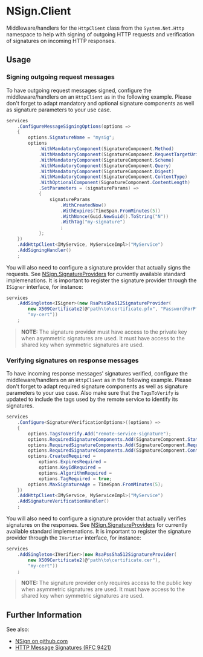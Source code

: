 ﻿# NSign.Client

Middleware/handlers for the `HttpClient` class from the `System.Net.Http` namespace to help with signing of outgoing
HTTP requests and verification of signatures on incoming HTTP responses.

## Usage

### Signing outgoing request messages

To have outgoing request messages signed, configure the middleware/handlers on an `HttpClient` as in the following
example. Please don't forget to adapt mandatory and optional signature components as well as signature parameters to
your use case.

```csharp
services
    .ConfigureMessageSigningOptions(options =>
    {
        options.SignatureName = "mysig";
        options
            .WithMandatoryComponent(SignatureComponent.Method)
            .WithMandatoryComponent(SignatureComponent.RequestTargetUri)
            .WithMandatoryComponent(SignatureComponent.Scheme)
            .WithMandatoryComponent(SignatureComponent.Query)
            .WithMandatoryComponent(SignatureComponent.Digest)
            .WithMandatoryComponent(SignatureComponent.ContentType)
            .WithOptionalComponent(SignatureComponent.ContentLength)
            .SetParameters = (signatureParams) => 
            {
                signatureParams
                    .WithCreatedNow()
                    .WithExpires(TimeSpan.FromMinutes(5))
                    .WithNonce(Guid.NewGuid().ToString("N"))
                    .WithTag("my-signature")
                    ;
            };
    })
    .AddHttpClient<IMyService, MyServiceImpl>("MyService")
    .AddSigningHandler()
    ;
```

You will also need to configure a signature provider that actually signs the requests. See
[NSign.SignatureProviders](https://nuget.org/packages/NSign.SignatureProviders) for currently available standard
implemenations. It is important to register the signature provider through the `ISigner` interface, for instance:

```csharp
services
    .AddSingleton<ISigner>(new RsaPssSha512SignatureProvider(
        new X509Certificate2(@"path\to\certificate.pfx", "PasswordForPfx"),
        "my-cert"))
    ;
```

> **NOTE:** The signature provider must have access to the private key when asymmetric signatures are used. It must have
access to the shared key when symmetric signatures are used.

### Verifying signatures on response messages

To have incoming response messages' signatures verified, configure the middleware/handlers on an `HttpClient` as in the
following example. Please don't forget to adapt required signature components as well as signature parameters to your
use case. Also make sure that the `TagsToVerify` is updated to include the tags used by the remote service to identify
its signatures.

```csharp
services
    .Configure<SignatureVerificationOptions>((options) =>
    {
        options.TagsToVerify.Add("remote-service-signature");
        options.RequiredSignatureComponents.Add(SignatureComponent.Status));
        options.RequiredSignatureComponents.Add(SignatureComponent.RequestTargetUri));
        options.RequiredSignatureComponents.Add(SignatureComponent.ContentType));
        options.CreatedRequired =
            options.ExpiresRequired =
            options.KeyIdRequired =
            options.AlgorithmRequired =
            options.TagRequired = true;
        options.MaxSignatureAge = TimeSpan.FromMinutes(5);
    })
    .AddHttpClient<IMyService, MyServiceImpl>("MyService")
    .AddSignatureVerificationHandler()
    ;
```

You will also need to configure a signature provider that actually verifies signatures on the responses. See
[NSign.SignatureProviders](https://nuget.org/packages/NSign.SignatureProviders) for currently available standard
implemenations. It is important to register the signature provider through the `IVerifier` interface, for instance:

```csharp
services
    .AddSingleton<IVerifier>(new RsaPssSha512SignatureProvider(
        new X509Certificate2(@"path\to\certificate.cer"),
        "my-cert"))
    ;
```

> **NOTE:** The signature provider only requires access to the public key when asymmetric signatures are used. It must
have access to the shared key when symmetric signatures are used.

## Further Information

See also:
- [NSign on github.com](https://github.com/Unisys/NSign)
- [HTTP Message Signatures (RFC 9421)](https://www.rfc-editor.org/rfc/rfc9421.html)

